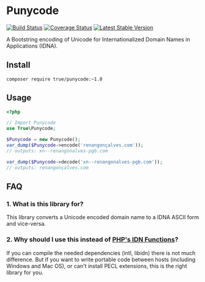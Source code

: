 # Punycode

[![Build Status](https://secure.travis-ci.org/true/php-punycode.png?branch=master)](http://travis-ci.org/true/php-punycode)
[![Coverage Status](https://coveralls.io/repos/true/php-punycode/badge.png?branch=master)](https://coveralls.io/r/true/php-punycode)
[![Latest Stable Version](https://poser.pugx.org/true/punycode/version.png)](https://packagist.org/packages/true/punycode)

A Bootstring encoding of Unicode for Internationalized Domain Names in Applications (IDNA).


## Install

```
composer require true/punycode:~1.0
```


## Usage

```php
<?php

// Import Punycode
use True\Punycode;

$Punycode = new Punycode();
var_dump($Punycode->encode('renangonçalves.com'));
// outputs: xn--renangonalves-pgb.com

var_dump($Punycode->decode('xn--renangonalves-pgb.com'));
// outputs: renangonçalves.com
```


## FAQ

### 1. What is this library for?

This library converts a Unicode encoded domain name to a IDNA ASCII form and vice-versa.


### 2. Why should I use this instead of [PHP's IDN Functions](http://php.net/manual/en/ref.intl.idn.php)?

If you can compile the needed dependencies (intl, libidn) there is not much difference.
But if you want to write portable code between hosts (including Windows and Mac OS), or can't install PECL extensions, this is the right library for you.

